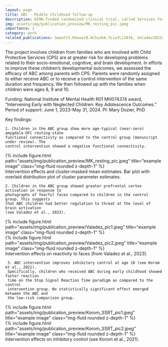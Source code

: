 ```yaml
---
layout: page
title: ABC - Middle childhood follow-up
description: NIMH-funded randomized clinical trial, called Services for Children in Their Own Homes (SCOH), testing the efficacy of the Attachment and Biobehavioral Catch-up intervention at 8, 9, 10-years of age.
img: assets/img/publication_preview/MK_resting_pic.jpeg
importance: 1
category: work
related_publications: SweattS.KGowerB.AChiehA.YLiuYLi2016, Valadez2023a
---
```


The project involves children from families who are involved with Child Protective Services (CPS) are at greater risk for developing problems related to their socio-emotional, cognitive, and brain development. In efforts to improve these children’s developmental outcomes, we assessed the efficacy of ABC among parents with CPS. Parents were randomly assigned to either receive ABC or to receive a control intervention of the same duration and frequency. We then followed up with the families when children were ages 8, 9 and 10.

Funding: National Institute of Mental Health R01 MH074374 award, “Intervening Early with Neglected Children: Key Adolescence Outcomes.” Period of support: June 1, 2023-May 31, 2024. PI: Mary Dozier, PhD

Key findings:

    1. Children in the ABC group show more age-typical (near-zero) amygdala-OFC resting-state
    functional connectivity as compared to the control group (manuscript under review). The
    control intervention showed a negative functional connectivity.


<div class="row">
    <div class="col-sm mt-3 mt-md-0">
        {% include figure.html path="assets/img/publication_preview/MK_resting_pic.jpeg" title="example image" class="img-fluid rounded z-depth-1" %}
    </div>
</div>

<div class="caption">
    Intervention effects and cluster-masked mean estimates. Bar plot with overlaid distribution plot of cluster parameter estimates.
</div>

    2. Children in the ABC group showed greater prefrontal cortex activation in response to
    photographs of fearful faces compared to children in the control group. This suggests
    that ABC children had better regulation to threat at the level of brain activation
    (see Valadez et al., 2023).

<div class="row">
    <div class="col-sm mt-3 mt-md-0">
        {% include figure.html path="assets/img/publication_preview/Valadez_pic1.jpeg" title="example image" class="img-fluid rounded z-depth-1" %}
    </div>
    <div class="col-sm mt-3 mt-md-0">
        {% include figure.html path="assets/img/publication_preview/Valadez_pic2.jpeg" title="example image" class="img-fluid rounded z-depth-1" %}
    </div>
</div>
<div class="caption">
    Intervention effects on reactivity to faces (from Valadez et al., 2023).
</div>

     3. ABC intervention improves inhibitory control at age 10 (see Korom et al., 2021).
     Specifically, children who received ABC during early childhood showed faster reaction
     time on the Stop Signal Reaction Time paradigm as compared to the control
     intervention group. No statistically significant effect emerged between the ABC and
     the low-risk comparison group.

<div class="row">
         <div class="col-sm mt-3 mt-md-0">
             {% include figure.html path="assets/img/publication_preview/Korom_SSRT_pic1.jpeg" title="example image" class="img-fluid rounded z-depth-1" %}
         </div>
         <div class="col-sm mt-3 mt-md-0">
             {% include figure.html path="assets/img/publication_preview/Korom_SSRT_pic2.jpeg" title="example image" class="img-fluid rounded z-depth-1" %}
         </div>
</div>

<div class="caption">
         Intervention effects on inhibitory control (see Korom et al., 2021).
     </div>
